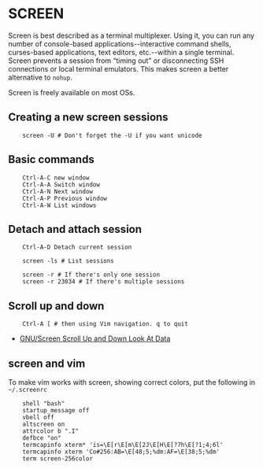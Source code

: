 # SCREEN
Screen is best described as a terminal multiplexer. Using it, you can run any number of console-based applications--interactive command shells, curses-based applications, text editors, etc.--within a single terminal. Screen prevents a session from “timing out” or disconnecting SSH connections or local terminal emulators. This makes screen a better alternative to `nohup`.

Screen is freely available on most OSs.

## Creating a new screen sessions
```
    screen -U # Don't forget the -U if you want unicode
```

## Basic commands

```
    Ctrl-A-C new window
    Ctrl-A-A Switch window
    Ctrl-A-N Next window
    Ctrl-A-P Previous window
    Ctrl-A-W List windows
```

## Detach and attach session

```
    Ctrl-A-D Detach current session
    
    screen -ls # List sessions

    screen -r # If there's only one session
    screen -r 23034 # If there's multiple sessions
```

## Scroll up and down
```
    Ctrl-A [ # then using Vim navigation. q to quit
```
* [GNU/Screen Scroll Up and Down Look At Data](http://www.cyberciti.biz/faq/scroll-up-down-look-at-data-in-gnuscreen-using-pageup-pagedown-keys/)

## screen and vim
To make vim works with screen, showing correct colors, put the following in `~/.screenrc`

```
    shell "bash"
    startup_message off
    vbell off
    altscreen on
    attrcolor b ".I"
    defbce "on"
    termcapinfo xterm* 'is=\E[r\E[m\E[2J\E[H\E[?7h\E[?1;4;6l'
    termcapinfo xterm 'Co#256:AB=\E[48;5;%dm:AF=\E[38;5;%dm'
    term screen-256color
```
    

